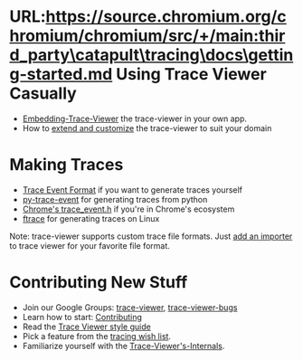 URL:https://source.chromium.org/chromium/chromium/src/+/main:third_party\catapult\tracing\docs\getting-started.md
Using Trace Viewer Casually
==================================
 * [Embedding-Trace-Viewer](https://github.com/catapult-project/catapult/blob/master/tracing/docs/embedding-trace-viewer.md) the trace-viewer in your own app.
 * How to [extend and customize](https://github.com/catapult-project/catapult/blob/master/tracing/docs/extending-and-customizing-trace-viewer.md) the trace-viewer to suit your domain

Making Traces
=============
 * [Trace Event Format](https://docs.google.com/document/d/1CvAClvFfyA5R-PhYUmn5OOQtYMH4h6I0nSsKchNAySU/edit?usp=sharing) if you want to generate traces yourself
 * [py-trace-event](https://github.com/natduca/py_trace_event) for generating traces from python
 * [Chrome's trace_event.h](http://src.chromium.org/chrome/trunk/src/base/debug/trace_event.h) if you're in Chrome's ecosystem
 * [ftrace](https://www.kernel.org/doc/Documentation/trace/ftrace.txt) for generating traces on Linux

Note: trace-viewer supports custom trace file formats. Just [add an importer](https://github.com/catapult-project/catapult/blob/master/tracing/docs/extending-and-customizing-trace-viewer.md) to trace viewer for your favorite file format.

Contributing New Stuff
======================
 * Join our Google Groups: [trace-viewer](https://groups.google.com/forum/#!forum/trace-viewer), [trace-viewer-bugs](https://groups.google.com/forum/#!forum/trace-viewer-bugs)
 * Learn how to start: [Contributing](https://github.com/catapult-project/catapult/blob/master/CONTRIBUTING.md)
 * Read the [Trace Viewer style guide](https://docs.google.com/document/d/1MMOfywou2Oaho4jOttUk-ZSJcHVd5G5BTsD48rPrBtQ/edit)
 * Pick a feature from the [tracing wish list](https://docs.google.com/a/chromium.org/document/d/1T1UJHIgImSEPSugCt2TFrkNsraBFITPHpYFGDJStePc/preview).
 * Familiarize yourself with the [Trace-Viewer's-Internals](https://github.com/catapult-project/catapult/blob/master/tracing/docs/trace-viewer-internals.md).
